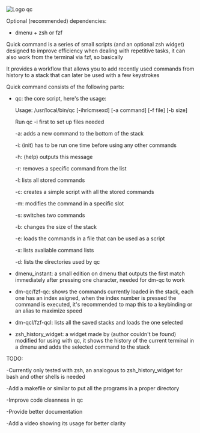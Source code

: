 ![Logo qc](https://github.com/Vdevelasco/quickCommand/assets/24989959/7e16ae71-1bbb-4b14-907d-cebc6759eab6)


Optional (recommended) dependencies:

- dmenu + zsh or fzf

Quick command is a series of small scripts (and an optional zsh widget) designed to improve efficiency when dealing with repetitive tasks, it can also work from the terminal via fzf, so basically

It provides a workflow that allows you to add recently used commands from history to a stack that can later be used with a few keystrokes

Quick command consists of the following parts:
- qc: the core script, here's the usage:

  Usage: /usr/local/bin/qc [-ihrlcmsexd] [-a command] [-f file] [-b size]

  Run qc -i first to set up files needed

   -a: adds a new command to the bottom of the stack

   -i: (init) has to be run one time before using any other commands

   -h: (help) outputs this message

   -r:  removes a specific command from the list

   -l: lists all stored commands

   -c: creates a simple script with all the stored commands

   -m: modifies the command in a specific slot

   -s: switches two commands

   -b: changes the size of the stack

   -e: loads the commands in a file that can be used as a script

   -x: lists avaliable command lists

   -d: lists the directories used by qc
- dmenu_instant: a small edition on dmenu that outputs the first match immediately after pressing one character, needed for dm-qc to work
- dm-qc/fzf-qc: shows the commands currently loaded in the stack, each one has an index asigned, when the index number is pressed the command is executed, it's recommended to map this to a keybinding or an alias to maximize speed
- dm-qcl/fzf-qcl: lists all the saved stacks and loads the one selected
- zsh_history_widget: a widget made by (author couldn't be found) modified for using with qc, it shows the history of the current terminal in a dmenu and adds the selected command to the stack

TODO:

  -Currently only tested with zsh, an analogous to zsh_history_widget for bash and other shells is needed
      
  -Add a makefile or similar to put all the programs in a proper directory
    
  -Improve code cleanness in qc 
    
  -Provide better documentation
     
  -Add a video showing its usage for better clarity
